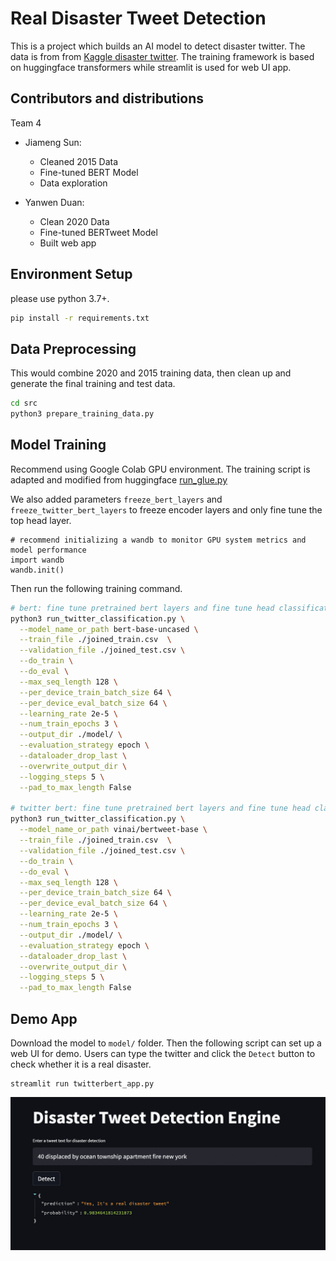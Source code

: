 # Real Disaster Tweet Detection

This is a project which builds an AI model to detect disaster twitter. The data is from 
from [Kaggle disaster twitter](https://www.kaggle.com/c/nlp-getting-started). 
The training framework is based on huggingface transformers 
while streamlit is used for web UI app. 

## Contributors and distributions
Team 4
- Jiameng Sun: 
  - Cleaned 2015 Data
  - Fine-tuned BERT Model
  - Data exploration
    
- Yanwen Duan: 
  - Clean 2020 Data
  - Fine-tuned BERTweet Model  
  - Built web app 
 

## Environment Setup
please use python 3.7+.
```bash
pip install -r requirements.txt
```

## Data Preprocessing
This would combine 2020 and 2015 training data, then clean up and 
generate the final training and test data.
```bash
cd src
python3 prepare_training_data.py
```
## Model Training
Recommend using Google Colab GPU environment.
The training script is adapted and modified from huggingface 
[run_glue.py](https://github.com/huggingface/transformers/blob/master/examples/pytorch/text-classification/run_glue.py)

We also added parameters `freeze_bert_layers` and `freeze_twitter_bert_layers` to freeze encoder layers 
and only fine tune the top head layer.
```jupyterpython
# recommend initializing a wandb to monitor GPU system metrics and model performance
import wandb
wandb.init()
```
Then run the following training command.
```bash
# bert: fine tune pretrained bert layers and fine tune head classification layer 
python3 run_twitter_classification.py \
  --model_name_or_path bert-base-uncased \
  --train_file ./joined_train.csv  \
  --validation_file ./joined_test.csv \
  --do_train \
  --do_eval \
  --max_seq_length 128 \
  --per_device_train_batch_size 64 \
  --per_device_eval_batch_size 64 \
  --learning_rate 2e-5 \
  --num_train_epochs 3 \
  --output_dir ./model/ \
  --evaluation_strategy epoch \
  --dataloader_drop_last \
  --overwrite_output_dir \
  --logging_steps 5 \
  --pad_to_max_length False
  
# twitter bert: fine tune pretrained bert layers and fine tune head classification layer 
python3 run_twitter_classification.py \
  --model_name_or_path vinai/bertweet-base \
  --train_file ./joined_train.csv  \
  --validation_file ./joined_test.csv \
  --do_train \
  --do_eval \
  --max_seq_length 128 \
  --per_device_train_batch_size 64 \
  --per_device_eval_batch_size 64 \
  --learning_rate 2e-5 \
  --num_train_epochs 3 \
  --output_dir ./model/ \
  --evaluation_strategy epoch \
  --dataloader_drop_last \
  --overwrite_output_dir \
  --logging_steps 5 \
  --pad_to_max_length False  
```

## Demo App
Download the model to `model/` folder. Then the following script can set up 
a web UI for demo. 
Users can type the twitter and click the `Detect` button to 
check whether it is a real disaster.
```shell
streamlit run twitterbert_app.py
```
![Example](./model/demo_example.png)